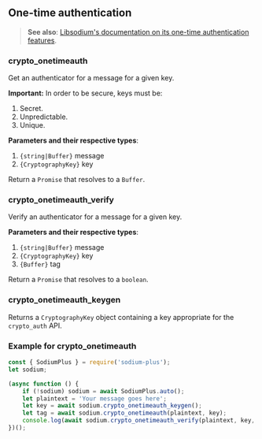 ## One-time authentication

> **See also**: [Libsodium's documentation on its one-time authentication features](https://download.libsodium.org/doc/advanced/poly1305).

### crypto_onetimeauth

Get an authenticator for a message for a given key.

**Important:** In order to be secure, keys must be:

1. Secret.
2. Unpredictable.
3. Unique.

**Parameters and their respective types**:

1. `{string|Buffer}` message
2. `{CryptographyKey}` key

Return a `Promise` that resolves to a `Buffer`.

### crypto_onetimeauth_verify

Verify an authenticator for a message for a given key.

**Parameters and their respective types**:

1. `{string|Buffer}` message
2. `{CryptographyKey}` key
2. `{Buffer}` tag

Return a `Promise` that resolves to a `boolean`.

### crypto_onetimeauth_keygen

Returns a `CryptographyKey` object containing a key appropriate
for the `crypto_auth` API.

### Example for crypto_onetimeauth

```javascript
const { SodiumPlus } = require('sodium-plus');
let sodium;

(async function () {
    if (!sodium) sodium = await SodiumPlus.auto();
    let plaintext = 'Your message goes here';
    let key = await sodium.crypto_onetimeauth_keygen();
    let tag = await sodium.crypto_onetimeauth(plaintext, key);
    console.log(await sodium.crypto_onetimeauth_verify(plaintext, key, tag));
})();
```

